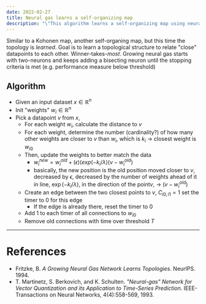 ```yaml
---
date: 2022-02-27
title: Neural gas learns a self-organizing map
description: "\"This algorithm learns a self-organizing map using neural network techniques. They're really cool to look at in simulation.\""
---
```

Similar to a Kohonen map, another self-organing map, but this time the topology is *learned*. Goal is to learn a topological structure to relate "close" datapoints to each other. Winner-takes-*most*. Growing neural gas starts with two-neurons and keeps adding a bisecting neuron until the stopping criteria is met (e.g. performance measure below threshold)

## Algorithm
- Given an input dataset $x \in \mathbb{R}^n$
- Init "weights" $w_i \in \mathbb{R}^n$
- Pick a datapoint $v$ from $x$, 
	- For each weight $w_i$, calculate the distance to $v$
	- For each weight, determine the number (cardinality?) of how many other weights are closer to $v$ than $w_i$, which is $k_i$ -> closest weight is $w_{i0}$
	- Then, update the weights to better match the data
		- $w^{new}_i = w^{old}_i + (\epsilon) (exp(-k_i/\lambda)(v-w^{old}_i )$
		- basically, the new position is the old position moved closer to $v$, decreased by $\epsilon$, decreased by the number of weights ahead of it in line, $\exp(-k_i/\lambda)$, in the direction of the point$v$, -> $(v-w_i^{old})$
	- Create an edge between the two closest points to $v$, $C_{i0,i1} = 1$ set the timer to 0 for this edge
		- If the edge is already there, reset the timer to 0
	- Add 1 to each timer of all connections to $w_{i0}$ 
	- Remove old connections with time over threshold $T$


---
# References
- Fritzke, B. *A Growing Neural Gas Network Learns Topologies*. NeurIPS. 1994.
- T. Martinetz, S. Berkovich, and K. Schulten. *"Neural-gas" Network for Vector Quantization and its Application to Time-Series Prediction*. IEEE-Transactions on Neural Networks, 4(4):558-569, 1993.
